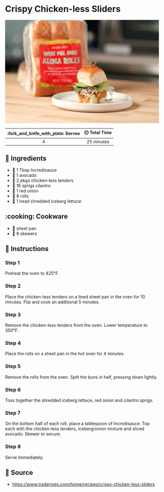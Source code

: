# Crispy Chicken-less Sliders

![](../assets/images/crispy-chicken-less-sliders.png)

| :fork_and_knife_with_plate: Serves | :timer_clock: Total Time |
|:------:|:----------:|
| 4      | 25 minutes |

## :salt: Ingredients

- :sake: 1 Tbsp Incredisauce
- :avocado: 1 avocado
- :poultry_leg: 2 pkgs chicken-less tenders
- :herb: 16 sprigs cilantro
- :onion: 1 red onion
- :bread: 8 rolls
- :green_salad: 1 head shredded iceberg lettuce

## :cooking: Cookware

- :cookie: sheet pan
- :chopsticks: 8 skewers

## :pencil: Instructions

### Step 1

Preheat the oven to 425°F.

### Step 2

Place the chicken-less tenders on a lined sheet pan in the oven for 10 minutes. Flip and cook an additional 5 minutes.

### Step 3

Remove the chicken-less tenders from the oven. Lower temperature to 350°F.

### Step 4

Place the rolls on a sheet pan in the hot oven for 4 minutes.

### Step 5

Remove the rolls from the oven. Split the buns in half, pressing down lightly.

### Step 6

Toss together the shredded iceberg lettuce, red onion and cilantro sprigs.

### Step 7

On the bottom half of each roll, place a tablespoon of Incredisauce. Top each with the chicken-less tenders, iceberg/onion mixture and sliced avocado. Skewer to secure.

### Step 8

Serve Immediately.

## :link: Source
- https://www.traderjoes.com/home/recipes/crispy-chicken-less-sliders

